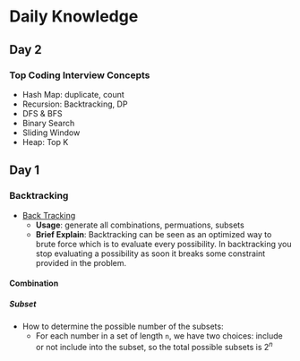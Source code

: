 # Daily Knowledge

## Day 2

### Top Coding Interview Concepts

- Hash Map: duplicate, count
- Recursion: Backtracking, DP
- DFS & BFS
- Binary Search
- Sliding Window
- Heap: Top K

## Day 1

### Backtracking

- [Back Tracking](./docs/algorithm/backtracking.md)
  - **Usage**: generate all combinations, permuations, subsets
  - **Brief Explain**: Backtracking can be seen as an optimized way to brute force which is to evaluate every possibility. In backtracking you stop evaluating a possibility as soon it breaks some constraint provided in the problem.

#### Combination

##### Subset

- How to determine the possible number of the subsets:
  - For each number in a set of length `n`, we have two choices: include or not include into the subset, so the total possible subsets is $2^n$
